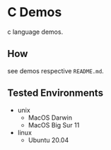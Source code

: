# C Demos

c language demos.

## How

see demos respective `README.md`.

## Tested Environments

- unix
    - MacOS Darwin
    - MacOS Big Sur 11
- linux
    - Ubuntu 20.04


